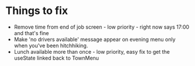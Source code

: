# Things to fix

* Remove time from end of job screen - low priority - right now says 17:00 and that's fine
* Make 'no drivers available' message appear on evening menu only when you've been hitchhiking.
* Lunch available more than once - low priority, easy fix to get the useState linked back to TownMenu